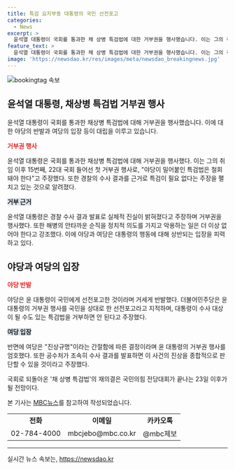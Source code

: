 ```yaml
---
title: 특검 요지부동 대통령의 국민 선전포고
categories:
  - News
excerpt: >
  윤석열 대통령이 국회를 통과한 채 상병 특검법에 대한 거부권을 행사했습니다. 이는 그의 취임 이후 15번째, 22대 국회 들어선 첫 거부권 행사이며, 대통령은 특검법의 필요성을 부인했습니다. 한편, 야당은 이를 국민을 상대로 한 선전포고로 비판하고, 여당은 진상규명이라는 간절함에 따른 결정이라고 주장하고 있습니다. 이에 대한 국회의 재의결은 국민의힘 전당대회가 끝나는 23일 이후가 될 것으로 전망됩니다. (문단 요약)
feature_text: >
  윤석열 대통령이 국회를 통과한 채 상병 특검법에 대한 거부권을 행사했습니다. 이는 그의 취임 이후 15번째, 22대 국회 들어선 첫 거부권 행사이며, 대통령은 특검법의 필요성을 부인했습니다. 한편, 야당은 이를 국민을 상대로 한 선전포고로 비판하고, 여당은 진상규명이라는 간절함에 따른 결정이라고 주장하고 있습니다. 이에 대한 국회의 재의결은 국민의힘 전당대회가 끝나는 23일 이후가 될 것으로 전망됩니다. (문단 요약)
image: 'https://newsdao.kr/res/images/meta/newsdao_breakingnews.jpg'
---
```


<p><img src="https://newsdao.kr/res/images/meta/newsdao_breakingnews.jpg" alt="bookingtag 속보" /></p>

<h2 data-ke-size="size26">윤석열 대통령, 채상병 특검법 거부권 행사</h2>

<p data-ke-size="size16">윤석열 대통령이 국회를 통과한 채상병 특검법에 대해 거부권을 행사했습니다. 이에 대한 야당의 반발과 여당의 입장 등이 대립을 이루고 있습니다.</p>

<p><b><span style="color: #ee2323;">거부권 행사</span></b></p>

<p data-ke-size="size16">윤석열 대통령은 국회를 통과한 채상병 특검법에 대해 거부권을 행사했다. 이는 그의 취임 이후 15번째, 22대 국회 들어선 첫 거부권 행사로, "야당이 밀어붙인 특검법은 철회돼야 한다"고 주장했다. 또한 경찰의 수사 결과를 근거로 특검이 필요 없다는 주장을 펼치고 있는 것으로 알려졌다.</p>

<p><b><span style="background-color: #21538527;">거부 근거</span></b></p>

<p data-ke-size="size16">윤석열 대통령은 경찰 수사 결과 발표로 실체적 진실이 밝혀졌다고 주장하며 거부권을 행사했다. 또한 해병의 안타까운 순직을 정치적 의도를 가지고 악용하는 일은 더 이상 없어야 한다고 강조했다. 이에 야당과 여당은 대통령의 행동에 대해 상반되는 입장을 피력하고 있다.</p>

<h2 data-ke-size="size26">야당과 여당의 입장</h2>

<p><b><span style="color: #ee2323;">야당 반발</span></b></p>

<p data-ke-size="size16">야당은 윤 대통령이 국민에게 선전포고한 것이라며 거세게 반발했다. 더불어민주당은 윤 대통령의 거부권 행사를 국민을 상대로 한 선전포고라고 지적하며, 대통령이 수사 대상이 될 수도 있는 특검법을 거부하면 안 된다고 주장했다.</p>

<p><b><span style="background-color: #21538527;">여당 입장</span></b></p>

<p data-ke-size="size16">반면에 여당은 "진상규명"이라는 간절함에 따른 결정이라며 윤 대통령의 거부권 행사를 엄호했다. 또한 공수처가 조속히 수사 결과를 발표하면 이 사건의 진상을 종합적으로 판단할 수 있을 것이라고 주장했다.</p>

<p data-ke-size="size16">국회로 되돌아온 '채 상병 특검법'의 재의결은 국민의힘 전당대회가 끝나는 23일 이후가 될 전망이다.</p>

<p data-ke-size="size16">본 기사는 <a href="https://www.mbc.co.kr/">MBC뉴스</a>를 참고하여 작성되었습니다.</p>

<table>
  <tr>
    <td style="text-align: center; height: 17px;"><b>전화</b></td>
    <td style="text-align: center; height: 17px;"><b>이메일</b></td>
    <td style="text-align: center; height: 17px;"><b>카카오톡</b></td>
  </tr>
  <tr>
    <td style="text-align: center; height: 17px;">02-784-4000</td>
    <td style="text-align: center; height: 17px;">mbcjebo@mbc.co.kr</td>
    <td style="text-align: center; height: 17px;">@mbc제보</td>
  </tr>
</table>

<hr>
실시간 뉴스 속보는, <a href="https://newsdao.kr" rel="dofollow">https://newsdao.kr</a>


